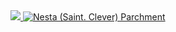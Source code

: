 <a href="https://linkedin.com/in/parchment/" target="_blank" rel="noreferrer">

<img src="https://www.canva.com/design/DAGXHrdOziM/gpvz87gBz9M7rvUUgGzbdw/view?embed">

  <img src="https://media.licdn.com/dms/image/v2/D4E16AQEFdCIG4t5P9A/profile-displaybackgroundimage-shrink_350_1400/profile-displaybackgroundimage-shrink_350_1400/0/1702406210655?e=1731542400&v=beta&t=Rm896UNVZd50G-uNO0qzpIg9AJXHNTnVciSTUgs13fM" alt="Nesta (Saint. Clever) Parchment">
</a>

